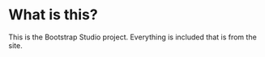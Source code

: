 # What is this?
This is the Bootstrap Studio project. Everything is included that is from the site.
